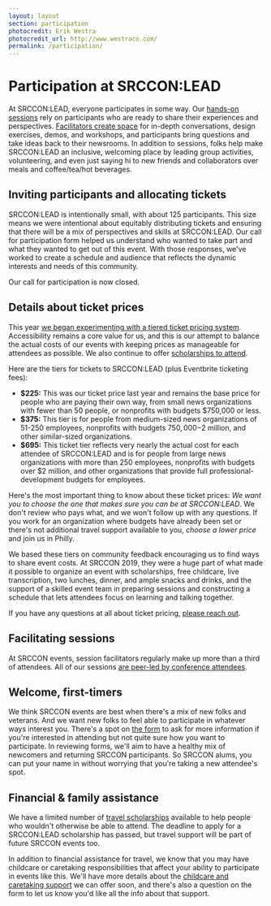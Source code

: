 ```yaml
---
layout: layout
section: participation
photocredit: Erik Westra
photocredit_url: http://www.westraco.com/
permalink: /participation/
---
```


# Participation at SRCCON:LEAD

At SRCCON:LEAD, everyone participates in some way. Our [hands-on sessions](/sessions) rely on participants who are ready to share their experiences and perspectives. [Facilitators create space](/program) for in-depth conversations, design exercises, demos, and workshops, and participants bring questions and take ideas back to their newsrooms. In addition to sessions, folks help make SRCCON:LEAD an inclusive, welcoming place by leading group activities, volunteering, and even just saying hi to new friends and collaborators over meals and coffee/tea/hot beverages.

## Inviting participants and allocating tickets

SRCCON:LEAD is intentionally small, with about 125 participants. This size means we were intentional about equitably distributing tickets and ensuring that there will be a mix of perspectives and skills at SRCCON:LEAD. Our call for participation form helped us understand who wanted to take part and what they wanted to get out of this event. With those responses, we've worked to create a schedule and audience that reflects the dynamic interests and needs of this community.

Our call for participation is now closed.

## Details about ticket prices

This year [we began experimenting with a tiered ticket pricing system](https://opennews.org/blog/srccon-2019-launch). Accessibility remains a core value for us, and this is our attempt to balance the actual costs of our events with keeping prices as manageable for attendees as possible. We also continue to offer [scholarships to attend](/scholarships).

Here are the tiers for tickets to SRCCON:LEAD (plus Eventbrite ticketing fees):

* **$225:** This was our ticket price last year and remains the base price for people who are paying their own way, from small news organizations with fewer than 50 people, or nonprofits with budgets $750,000 or less.
* **$375:** This tier is for people from medium-sized news organizations of 51-250 employees, nonprofits with budgets $750,000-$2 million, and other similar-sized organizations.
* **$695:** This ticket tier reflects very nearly the actual cost for each attendee of SRCCON:LEAD and is for people from large news organizations with more than 250 employees, nonprofits with budgets over $2 million, and other organizations that provide full professional-development budgets for employees.

Here's the most important thing to know about these ticket prices: _We want you to choose the one that makes sure you can be at SRCCON:LEAD_. We don't review who pays what, and we won't follow up with any questions. If you work for an organization where budgets have already been set or there's not additional travel support available to you, _choose a lower price_ and join us in Philly.

We based these tiers on community feedback encouraging us to find ways to share event costs. At SRCCON 2019, they were a huge part of what made it possible to organize an event with scholarships, free childcare, live transcription, two lunches, dinner, and ample snacks and drinks, and the support of a skilled event team in preparing sessions and constructing a schedule that lets attendees focus on learning and talking together.

If you have any questions at all about ticket pricing, [please reach out](mailto:srccon@opennews.org).

## Facilitating sessions

At SRCCON events, session facilitators regularly make up more than a third of attendees. All of our sessions [are peer-led by conference attendees](/program).

## Welcome, first-timers

We think SRCCON events are best when there's a mix of new folks and veterans. And we want new folks to feel able to participate in whatever ways interest you. There's a spot on [the form](/participation/form) to ask for more information if you're interested in attending but not quite sure how you want to participate. In reviewing forms, we'll aim to have a healthy mix of newcomers and returning SRCCON participants. So SRCCON alums, you can put your name in without worrying that you're taking a new attendee's spot.

## Financial & family assistance

We have a limited number of [travel scholarships](/scholarships) available to help people who wouldn't otherwise be able to attend. The deadline to apply for a SRCCON:LEAD scholarship has passed, but travel support will be part of future SRCCON events too.

In addition to financial assistance for travel, we know that you may have childcare or caretaking responsibilities that affect your ability to participate in events like this. We'll have more details about the [childcare and caretaking support](/childcare) we can offer soon, and there's also a question on the form to let us know you'd like all the info about that support.
